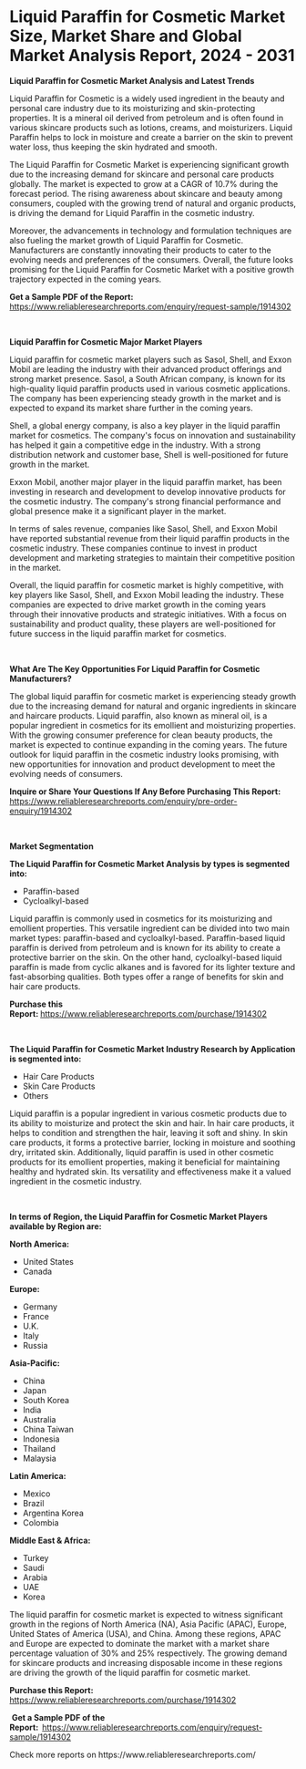 <p><h1>Liquid Paraffin for Cosmetic Market Size, Market Share and Global Market Analysis Report, 2024 - 2031</h1></p><p><strong>Liquid Paraffin for Cosmetic Market Analysis and Latest Trends</strong></p>
<p><p>Liquid Paraffin for Cosmetic is a widely used ingredient in the beauty and personal care industry due to its moisturizing and skin-protecting properties. It is a mineral oil derived from petroleum and is often found in various skincare products such as lotions, creams, and moisturizers. Liquid Paraffin helps to lock in moisture and create a barrier on the skin to prevent water loss, thus keeping the skin hydrated and smooth.</p><p>The Liquid Paraffin for Cosmetic Market is experiencing significant growth due to the increasing demand for skincare and personal care products globally. The market is expected to grow at a CAGR of 10.7% during the forecast period. The rising awareness about skincare and beauty among consumers, coupled with the growing trend of natural and organic products, is driving the demand for Liquid Paraffin in the cosmetic industry.</p><p>Moreover, the advancements in technology and formulation techniques are also fueling the market growth of Liquid Paraffin for Cosmetic. Manufacturers are constantly innovating their products to cater to the evolving needs and preferences of the consumers. Overall, the future looks promising for the Liquid Paraffin for Cosmetic Market with a positive growth trajectory expected in the coming years.</p></p>
<p><strong>Get a Sample PDF of the Report:&nbsp;</strong> <a href="https://www.reliableresearchreports.com/enquiry/request-sample/1914302">https://www.reliableresearchreports.com/enquiry/request-sample/1914302</a></p>
<p>&nbsp;</p>
<p><strong>Liquid Paraffin for Cosmetic Major Market Players</strong></p>
<p><p>Liquid paraffin for cosmetic market players such as Sasol, Shell, and Exxon Mobil are leading the industry with their advanced product offerings and strong market presence. Sasol, a South African company, is known for its high-quality liquid paraffin products used in various cosmetic applications. The company has been experiencing steady growth in the market and is expected to expand its market share further in the coming years.</p><p>Shell, a global energy company, is also a key player in the liquid paraffin market for cosmetics. The company's focus on innovation and sustainability has helped it gain a competitive edge in the industry. With a strong distribution network and customer base, Shell is well-positioned for future growth in the market.</p><p>Exxon Mobil, another major player in the liquid paraffin market, has been investing in research and development to develop innovative products for the cosmetic industry. The company's strong financial performance and global presence make it a significant player in the market.</p><p>In terms of sales revenue, companies like Sasol, Shell, and Exxon Mobil have reported substantial revenue from their liquid paraffin products in the cosmetic industry. These companies continue to invest in product development and marketing strategies to maintain their competitive position in the market.</p><p>Overall, the liquid paraffin for cosmetic market is highly competitive, with key players like Sasol, Shell, and Exxon Mobil leading the industry. These companies are expected to drive market growth in the coming years through their innovative products and strategic initiatives. With a focus on sustainability and product quality, these players are well-positioned for future success in the liquid paraffin market for cosmetics.</p></p>
<p>&nbsp;</p>
<p><strong>What Are The Key Opportunities For Liquid Paraffin for Cosmetic Manufacturers?</strong></p>
<p><p>The global liquid paraffin for cosmetic market is experiencing steady growth due to the increasing demand for natural and organic ingredients in skincare and haircare products. Liquid paraffin, also known as mineral oil, is a popular ingredient in cosmetics for its emollient and moisturizing properties. With the growing consumer preference for clean beauty products, the market is expected to continue expanding in the coming years. The future outlook for liquid paraffin in the cosmetic industry looks promising, with new opportunities for innovation and product development to meet the evolving needs of consumers.</p></p>
<p><strong>Inquire or Share Your Questions If Any Before Purchasing This Report:</strong> <a href="https://www.reliableresearchreports.com/enquiry/pre-order-enquiry/1914302">https://www.reliableresearchreports.com/enquiry/pre-order-enquiry/1914302</a></p>
<p>&nbsp;</p>
<p><strong>Market Segmentation</strong></p>
<p><strong>The Liquid Paraffin for Cosmetic Market Analysis by types is segmented into:</strong></p>
<p><ul><li>Paraffin-based</li><li>Cycloalkyl-based</li></ul></p>
<p><p>Liquid paraffin is commonly used in cosmetics for its moisturizing and emollient properties. This versatile ingredient can be divided into two main market types: paraffin-based and cycloalkyl-based. Paraffin-based liquid paraffin is derived from petroleum and is known for its ability to create a protective barrier on the skin. On the other hand, cycloalkyl-based liquid paraffin is made from cyclic alkanes and is favored for its lighter texture and fast-absorbing qualities. Both types offer a range of benefits for skin and hair care products.</p></p>
<p><strong>Purchase this Report:&nbsp;</strong><a href="https://www.reliableresearchreports.com/purchase/1914302">https://www.reliableresearchreports.com/purchase/1914302</a></p>
<p>&nbsp;</p>
<p><strong>The Liquid Paraffin for Cosmetic Market Industry Research by Application is segmented into:</strong></p>
<p><ul><li>Hair Care Products</li><li>Skin Care Products</li><li>Others</li></ul></p>
<p><p>Liquid paraffin is a popular ingredient in various cosmetic products due to its ability to moisturize and protect the skin and hair. In hair care products, it helps to condition and strengthen the hair, leaving it soft and shiny. In skin care products, it forms a protective barrier, locking in moisture and soothing dry, irritated skin. Additionally, liquid paraffin is used in other cosmetic products for its emollient properties, making it beneficial for maintaining healthy and hydrated skin. Its versatility and effectiveness make it a valued ingredient in the cosmetic industry.</p></p>
<p>&nbsp;</p>
<p><strong>In terms of Region, the Liquid Paraffin for Cosmetic Market Players available by Region are:</strong></p>
<p>
    <p> <strong> North America: </strong>
        <ul>
            <li>United States</li>
            <li>Canada</li>
        </ul>
        </p> 
    <p> <strong> Europe: </strong>
        <ul>
            <li>Germany</li>
            <li>France</li>
            <li>U.K.</li>
            <li>Italy</li>
            <li>Russia</li>
        </ul>
        </p> 
    <p> <strong> Asia-Pacific: </strong>
        <ul>
            <li>China</li>
            <li>Japan</li>
            <li>South Korea</li>
            <li>India</li>
            <li>Australia</li>
            <li>China Taiwan</li>
            <li>Indonesia</li>
            <li>Thailand</li>
            <li>Malaysia</li>
        </ul>
        </p> 
    <p> <strong> Latin America: </strong>
        <ul>
            <li>Mexico</li>
            <li>Brazil</li>
            <li>Argentina Korea</li>
            <li>Colombia</li>
        </ul>
        </p> 
    <p> <strong> Middle East & Africa: </strong>
        <ul>
            <li>Turkey</li>
            <li>Saudi</li>
            <li>Arabia</li>
            <li>UAE</li>
            <li>Korea</li>
        </ul>
    </p>
    </p>
<p><p>The liquid paraffin for cosmetic market is expected to witness significant growth in the regions of North America (NA), Asia Pacific (APAC), Europe, United States of America (USA), and China. Among these regions, APAC and Europe are expected to dominate the market with a market share percentage valuation of 30% and 25% respectively. The growing demand for skincare products and increasing disposable income in these regions are driving the growth of the liquid paraffin for cosmetic market.</p></p>
<p><strong>Purchase this Report: </strong><a href="https://www.reliableresearchreports.com/purchase/1914302">https://www.reliableresearchreports.com/purchase/1914302</a></p>
<p>&nbsp;<strong>Get a Sample PDF of the Report:&nbsp;&nbsp;</strong><a href="https://www.reliableresearchreports.com/enquiry/request-sample/1914302">https://www.reliableresearchreports.com/enquiry/request-sample/1914302</a></p>
<p><strong></strong></p>
<p>Check more reports on https://www.reliableresearchreports.com/</p>